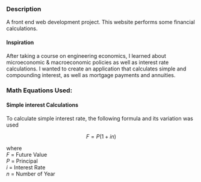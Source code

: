 ### Description

A front end web development project. This website performs some financial calculations.

#### Inspiration

After taking a course on engineering economics, I learned about microeconomic & macroeconomic policies as well as interest rate calculations. I wanted to create an application that calculates simple and compounding interest, as well as mortgage payments and annuities.

### Math Equations Used:

#### Simple interest Calculations

To calculate simple interest rate, the following formula and its variation was used

```math
F = P(1 + in)
```

where\
$`F`$ = Future Value\
$P$ = Principal\
$i$ = Interest Rate\
$n$ = Number of Year
